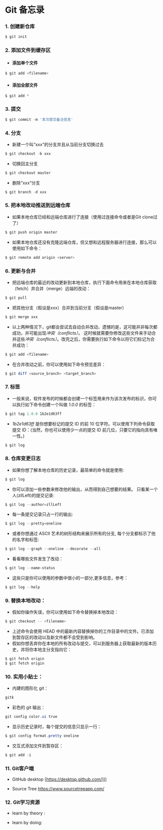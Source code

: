 # Git 备忘录



### 1. 创建新仓库

```powershell
$ git init
```



### 2. 添加文件到缓存区

- ####  添加单个文件

```powershell
$ git add <filename>
```

- #### 添加全部文件

```powershell
$ git add *
```



### 3. 提交

```powershell
$ git commit -m '本次提交备注信息'
```



### 4. 分支

- 新建一个叫“xxx”的分支并且从当前分支切换过去

```powershell
$ git checkout -b xxx
```

- 切换回主分支

```powershell
$ git checkout master
```

- 删除“xxx”分支

```powershell
$ git branch -d xxx
```



### 5. 把本地改动推送到远端仓库

- 如果本地仓库已经和远端仓库进行了连接（使用过连接命令或者是Git clone过了）

```powershell
$ git push origin master
```

- 如果本地仓库还没有克隆远端仓库，但又想和远程服务器进行连接，那么可以使用如下命令：

```powershell
$ git remote add origin <server>
```



### 6. 更新与合并

- 把远端仓库的最近的改动更新到本地仓库，执行下面命令用来在本地仓库获取（fetch）并合并（merge）远端的改动：

```powershell
$ git pull
```

- 把其他分支（假设是xxx）合并到当前分支（假设是master）

```powershell
$ git merge xxx
```

- 以上两种情况下，git都会尝试去自动合并改动，遗憾的是，这可能并非每次都成功，并可能出现*冲突（conflicts）*。 这时候就需要你修改这些文件来手动合并这些*冲突（conflicts）*。改完之后，你需要执行如下命令以将它们标记为合并成功：

```powershell
$ git add <filename>
```

- 在合并改动之前，你可以使用如下命令预览差异：

```powershell
$ git diff <source_branch> <target_branch>
```



### 7. 标签

- 一般来说，软件发布的时候都会创建一个标签用来作为该次发布的标识，你可以执行如下命令创建一个叫做 *1.0.0* 的标签：

```powershell
$ git tag 1.0.0 1b2e1d63ff
```

- *1b2e1d63ff* 是你想要标记的提交 ID 的前 10 位字符。可以使用下列命令获取提交 ID：(当然，你也可以使用少一点的提交 ID 前几位，只要它的指向具有唯一性。)

```powershell
$ git log
```



### 8. 仓库变更日志

- 如果你想了解本地仓库的历史记录，最简单的命令就是使用: 

```powershell
$ git log
```

- 你可以添加一些参数来修改他的输出，从而得到自己想要的结果。 只看某一个人(zllLeft)的提交记录:

```powershell
$ git log --author=zllLeft
```

- 每一条提交记录只占一行的输出:

```powershell
$ git log --pretty=oneline
```

- 或者你想通过 ASCII 艺术的树形结构来展示所有的分支, 每个分支都标示了他的名字和标签: 

```powershell
$ git log --graph --oneline --decorate --all
```

- 看看哪些文件发生了改动：

```powershell
$ git log --name-status
```

- 这些只是你可以使用的参数中很小的一部分,更多信息，参考：

```powershell
$ git log --help
```



### 9. 替换本地改动：

- 假如你操作失误，你可以使用如下命令替换掉本地改动：

```powershell
$ git checkout -- <filename>
```

- 上述命令会使用 HEAD 中的最新内容替换掉你的工作目录中的文件。已添加到暂存区的改动以及新文件都不会受到影响。
- 假如你想丢弃你在本地的所有改动与提交，可以到服务器上获取最新的版本历史，并将你本地主分支指向它：

```powershell
$ git fetch origin
$ git fetch origin
```



### 10. 实用小贴士：

- 内建的图形化 git：

```powershell
gitk
```

- 彩色的 git 输出：

```powershell
git config color.ui true
```

- 显示历史记录时，每个提交的信息只显示一行：

```powershell
$ git config format.pretty oneline
```

- 交互式添加文件到暂存区：

```powershell
$ git add -i
```



### 11. Git客户端

- GitHub desktop [https://desktop.github.com/]()

- Source Tree https://www.sourcetreeapp.com/



### 12. Git学习资源

- learn by theory :

	[Git简明指南]: http://rogerdudler.github.io/git-guide/index.zh.html
	[图解Git]: http://marklodato.github.io/visual-git-guide/index-zh-cn.html
	[Pro git]: https://git-scm.com/book/en/v2
	[Pro git 中文版]: https://progit.bootcss.com/



- learn by doing:

  [学习git分支]: https://progit.bootcss.com/
  [Visualizing Git]: http://git-school.github.io/visualizing-git/
  [Git it]: https://github.com/jlord/git-it-electron#what-to-install







